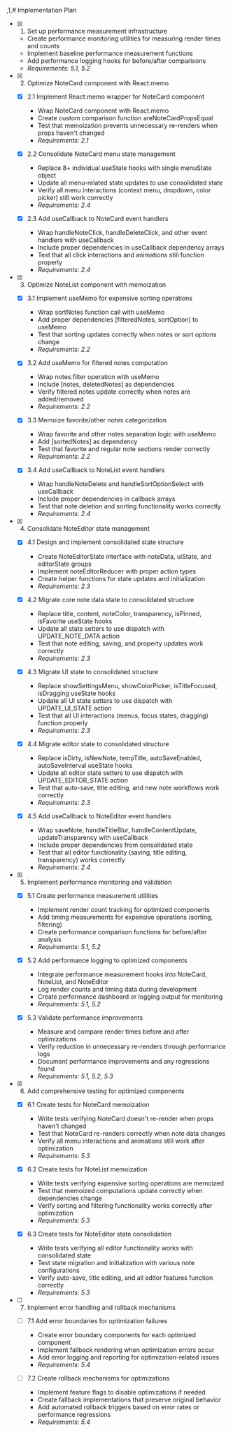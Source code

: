 ,1,# Implementation Plan

- [x] 1. Set up performance measurement infrastructure
  - Create performance monitoring utilities for measuring render times and counts
  - Implement baseline performance measurement functions
  - Add performance logging hooks for before/after comparisons
  - _Requirements: 5.1, 5.2_

- [x] 2. Optimize NoteCard component with React.memo
  - [x] 2.1 Implement React.memo wrapper for NoteCard component
    - Wrap NoteCard component with React.memo
    - Create custom comparison function areNoteCardPropsEqual
    - Test that memoization prevents unnecessary re-renders when props haven't changed
    - _Requirements: 2.1_

  - [x] 2.2 Consolidate NoteCard menu state management
    - Replace 8+ individual useState hooks with single menuState object
    - Update all menu-related state updates to use consolidated state
    - Verify all menu interactions (context menu, dropdown, color picker) still work correctly
    - _Requirements: 2.4_

  - [x] 2.3 Add useCallback to NoteCard event handlers
    - Wrap handleNoteClick, handleDeleteClick, and other event handlers with useCallback
    - Include proper dependencies in useCallback dependency arrays
    - Test that all click interactions and animations still function properly
    - _Requirements: 2.4_

- [x] 3. Optimize NoteList component with memoization
  - [x] 3.1 Implement useMemo for expensive sorting operations
    - Wrap sortNotes function call with useMemo
    - Add proper dependencies [filteredNotes, sortOption] to useMemo
    - Test that sorting updates correctly when notes or sort options change
    - _Requirements: 2.2_

  - [x] 3.2 Add useMemo for filtered notes computation
    - Wrap notes.filter operation with useMemo
    - Include [notes, deletedNotes] as dependencies
    - Verify filtered notes update correctly when notes are added/removed
    - _Requirements: 2.2_

  - [x] 3.3 Memoize favorite/other notes categorization
    - Wrap favorite and other notes separation logic with useMemo
    - Add [sortedNotes] as dependency
    - Test that favorite and regular note sections render correctly
    - _Requirements: 2.2_

  - [x] 3.4 Add useCallback to NoteList event handlers
    - Wrap handleNoteDelete and handleSortOptionSelect with useCallback
    - Include proper dependencies in callback arrays
    - Test that note deletion and sorting functionality works correctly
    - _Requirements: 2.4_

- [x] 4. Consolidate NoteEditor state management
  - [x] 4.1 Design and implement consolidated state structure
    - Create NoteEditorState interface with noteData, uiState, and editorState groups
    - Implement noteEditorReducer with proper action types
    - Create helper functions for state updates and initialization
    - _Requirements: 2.3_

  - [x] 4.2 Migrate core note data state to consolidated structure
    - Replace title, content, noteColor, transparency, isPinned, isFavorite useState hooks
    - Update all state setters to use dispatch with UPDATE_NOTE_DATA action
    - Test that note editing, saving, and property updates work correctly
    - _Requirements: 2.3_

  - [x] 4.3 Migrate UI state to consolidated structure
    - Replace showSettingsMenu, showColorPicker, isTitleFocused, isDragging useState hooks
    - Update all UI state setters to use dispatch with UPDATE_UI_STATE action
    - Test that all UI interactions (menus, focus states, dragging) function properly
    - _Requirements: 2.3_

  - [x] 4.4 Migrate editor state to consolidated structure
    - Replace isDirty, isNewNote, tempTitle, autoSaveEnabled, autoSaveInterval useState hooks
    - Update all editor state setters to use dispatch with UPDATE_EDITOR_STATE action
    - Test that auto-save, title editing, and new note workflows work correctly
    - _Requirements: 2.3_

  - [x] 4.5 Add useCallback to NoteEditor event handlers
    - Wrap saveNote, handleTitleBlur, handleContentUpdate, updateTransparency with useCallback
    - Include proper dependencies from consolidated state
    - Test that all editor functionality (saving, title editing, transparency) works correctly
    - _Requirements: 2.4_

- [x] 5. Implement performance monitoring and validation
  - [x] 5.1 Create performance measurement utilities
    - Implement render count tracking for optimized components
    - Add timing measurements for expensive operations (sorting, filtering)
    - Create performance comparison functions for before/after analysis
    - _Requirements: 5.1, 5.2_

  - [x] 5.2 Add performance logging to optimized components
    - Integrate performance measurement hooks into NoteCard, NoteList, and NoteEditor
    - Log render counts and timing data during development
    - Create performance dashboard or logging output for monitoring
    - _Requirements: 5.1, 5.2_

  - [x] 5.3 Validate performance improvements
    - Measure and compare render times before and after optimizations
    - Verify reduction in unnecessary re-renders through performance logs
    - Document performance improvements and any regressions found
    - _Requirements: 5.1, 5.2, 5.3_

- [x] 6. Add comprehensive testing for optimized components
  - [x] 6.1 Create tests for NoteCard memoization
    - Write tests verifying NoteCard doesn't re-render when props haven't changed
    - Test that NoteCard re-renders correctly when note data changes
    - Verify all menu interactions and animations still work after optimization
    - _Requirements: 5.3_

  - [x] 6.2 Create tests for NoteList memoization
    - Write tests verifying expensive sorting operations are memoized
    - Test that memoized computations update correctly when dependencies change
    - Verify sorting and filtering functionality works correctly after optimization
    - _Requirements: 5.3_

  - [x] 6.3 Create tests for NoteEditor state consolidation
    - Write tests verifying all editor functionality works with consolidated state
    - Test state migration and initialization with various note configurations
    - Verify auto-save, title editing, and all editor features function correctly
    - _Requirements: 5.3_

- [ ] 7. Implement error handling and rollback mechanisms
  - [ ] 7.1 Add error boundaries for optimization failures
    - Create error boundary components for each optimized component
    - Implement fallback rendering when optimization errors occur
    - Add error logging and reporting for optimization-related issues
    - _Requirements: 5.4_

  - [ ] 7.2 Create rollback mechanisms for optimizations
    - Implement feature flags to disable optimizations if needed
    - Create fallback implementations that preserve original behavior
    - Add automated rollback triggers based on error rates or performance regressions
    - _Requirements: 5.4_